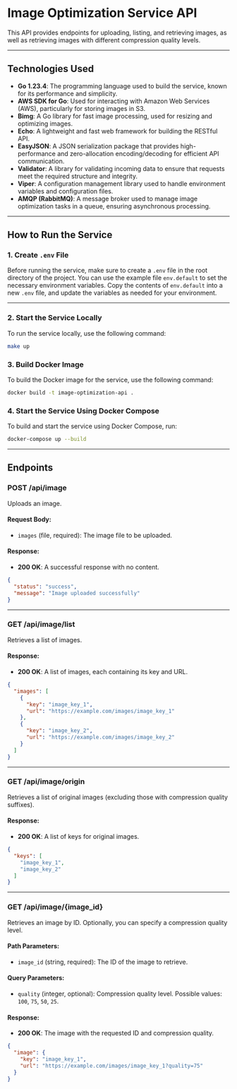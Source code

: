 # Image Optimization Service API

This API provides endpoints for uploading, listing, and retrieving images, as well as retrieving images with different
compression quality levels.

---

## Technologies Used

- **Go 1.23.4**: The programming language used to build the service, known for its performance and simplicity.
- **AWS SDK for Go**: Used for interacting with Amazon Web Services (AWS), particularly for storing images in S3.
- **Bimg**: A Go library for fast image processing, used for resizing and optimizing images.
- **Echo**: A lightweight and fast web framework for building the RESTful API.
- **EasyJSON**: A JSON serialization package that provides high-performance and zero-allocation encoding/decoding for efficient API communication.
- **Validator**: A library for validating incoming data to ensure that requests meet the required structure and integrity.
- **Viper**: A configuration management library used to handle environment variables and configuration files.
- **AMQP (RabbitMQ)**: A message broker used to manage image optimization tasks in a queue, ensuring asynchronous processing.

---

## How to Run the Service

### 1. Create `.env` File

Before running the service, make sure to create a `.env` file in the root directory of the project. You can use the
example file `env.default` to set the necessary environment variables. Copy the contents of `env.default` into a new
`.env` file, and update the variables as needed for your environment.

--- 

### 2. Start the Service Locally

To run the service locally, use the following command:

```bash
make up
```

### 3. Build Docker Image

To build the Docker image for the service, use the following command:

```bash
docker build -t image-optimization-api .
```

### 4. Start the Service Using Docker Compose

To build and start the service using Docker Compose, run:

```bash
docker-compose up --build
```

---

## Endpoints

### POST /api/image

Uploads an image.

#### Request Body:

- `images` (file, required): The image file to be uploaded.

#### Response:

- **200 OK**: A successful response with no content.

```json
{
  "status": "success",
  "message": "Image uploaded successfully"
}
```

---

### GET /api/image/list

Retrieves a list of images.

#### Response:

- **200 OK**: A list of images, each containing its key and URL.

```json
{
  "images": [
    {
      "key": "image_key_1",
      "url": "https://example.com/images/image_key_1"
    },
    {
      "key": "image_key_2",
      "url": "https://example.com/images/image_key_2"
    }
  ]
}
```

---

### GET /api/image/origin

Retrieves a list of original images (excluding those with compression quality suffixes).

#### Response:

- **200 OK**: A list of keys for original images.

```json
{
  "keys": [
    "image_key_1",
    "image_key_2"
  ]
}
```

---

### GET /api/image/{image_id}

Retrieves an image by ID. Optionally, you can specify a compression quality level.

#### Path Parameters:

- `image_id` (string, required): The ID of the image to retrieve.

#### Query Parameters:

- `quality` (integer, optional): Compression quality level. Possible values: `100`, `75`, `50`, `25`.

#### Response:

- **200 OK**: The image with the requested ID and compression quality.

```json
{
  "image": {
    "key": "image_key_1",
    "url": "https://example.com/images/image_key_1?quality=75"
  }
}
```

